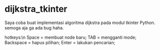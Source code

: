 # dijkstra_tkinter
Saya coba buat implementasi algoritma dijkstra pada modul tkinter Python. semoga aja ga ada bug haha.

hotkeys:\n
Space     = membuat node baru;
TAB       = mengganti mode;
Backspace = hapus pilihan;
Enter     = lakukan pencarian;
